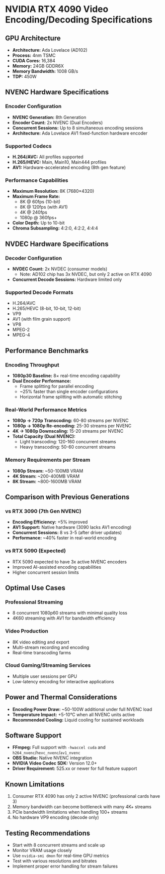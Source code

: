 # NVIDIA RTX 4090 Video Encoding/Decoding Specifications

## GPU Architecture
- **Architecture:** Ada Lovelace (AD102)
- **Process:** 4nm TSMC
- **CUDA Cores:** 16,384
- **Memory:** 24GB GDDR6X
- **Memory Bandwidth:** 1008 GB/s
- **TDP:** 450W

## NVENC Hardware Specifications

### Encoder Configuration
- **NVENC Generation:** 8th Generation
- **Encoder Count:** 2x NVENC (Dual Encoders)
- **Concurrent Sessions:** Up to 8 simultaneous encoding sessions
- **Architecture:** Ada Lovelace AV1 fixed-function hardware encoder

### Supported Codecs
- **H.264/AVC:** All profiles supported
- **H.265/HEVC:** Main, Main10, Main444 profiles
- **AV1:** Hardware-accelerated encoding (8th gen feature)

### Performance Capabilities
- **Maximum Resolution:** 8K (7680×4320)
- **Maximum Frame Rate:**
  - 8K @ 60fps (10-bit)
  - 8K @ 120fps (with AV1)
  - 4K @ 240fps
  - 1080p @ 360fps+
- **Color Depth:** Up to 10-bit
- **Chroma Subsampling:** 4:2:0, 4:2:2, 4:4:4

## NVDEC Hardware Specifications

### Decoder Configuration
- **NVDEC Count:** 2x NVDEC (consumer models)
  - Note: AD102 chip has 3x NVDEC, but only 2 active on RTX 4090
- **Concurrent Decode Sessions:** Hardware limited only

### Supported Decode Formats
- H.264/AVC
- H.265/HEVC (8-bit, 10-bit, 12-bit)
- VP9
- AV1 (with film grain support)
- VP8
- MPEG-2
- MPEG-4

## Performance Benchmarks

### Encoding Throughput
- **1080p30 Baseline:** 8× real-time encoding capability
- **Dual Encoder Performance:**
  - Frame splitting for parallel encoding
  - ~25% faster than single encoder configurations
  - Horizontal frame splitting with automatic stitching

### Real-World Performance Metrics
- **1080p → 720p Transcoding:** 60-80 streams per NVENC
- **1080p → 1080p Re-encoding:** 25-30 streams per NVENC
- **4K → 1080p Downscaling:** 15-20 streams per NVENC
- **Total Capacity (Dual NVENC):**
  - Light transcoding: 120-160 concurrent streams
  - Heavy transcoding: 50-60 concurrent streams

### Memory Requirements per Stream
- **1080p Stream:** ~50-100MB VRAM
- **4K Stream:** ~200-400MB VRAM
- **8K Stream:** ~800-1600MB VRAM

## Comparison with Previous Generations

### vs RTX 3090 (7th Gen NVENC)
- **Encoding Efficiency:** +5% improved
- **AV1 Support:** Native hardware (3090 lacks AV1 encoding)
- **Concurrent Sessions:** 8 vs 3-5 (after driver updates)
- **Performance:** ~40% faster in real-world encoding

### vs RTX 5090 (Expected)
- RTX 5090 expected to have 3x active NVENC encoders
- Improved AI-assisted encoding capabilities
- Higher concurrent session limits

## Optimal Use Cases

### Professional Streaming
- 8 concurrent 1080p60 streams with minimal quality loss
- 4K60 streaming with AV1 for bandwidth efficiency

### Video Production
- 8K video editing and export
- Multi-stream recording and encoding
- Real-time transcoding farms

### Cloud Gaming/Streaming Services
- Multiple user sessions per GPU
- Low-latency encoding for interactive applications

## Power and Thermal Considerations
- **Encoding Power Draw:** ~50-100W additional under full NVENC load
- **Temperature Impact:** +5-10°C when all NVENC units active
- **Recommended Cooling:** Liquid cooling for sustained workloads

## Software Support
- **FFmpeg:** Full support with `-hwaccel cuda` and `h264_nvenc`/`hevc_nvenc`/`av1_nvenc`
- **OBS Studio:** Native NVENC integration
- **NVIDIA Video Codec SDK:** Version 12.0+
- **Driver Requirement:** 525.xx or newer for full feature support

## Known Limitations
1. Consumer RTX 4090 has only 2 active NVENC (professional cards have 3)
2. Memory bandwidth can become bottleneck with many 4K+ streams
3. PCIe bandwidth limitations when handling 100+ streams
4. No hardware VP9 encoding (decode only)

## Testing Recommendations
- Start with 8 concurrent streams and scale up
- Monitor VRAM usage closely
- Use `nvidia-smi dmon` for real-time GPU metrics
- Test with various resolutions and bitrates
- Implement proper error handling for stream failures